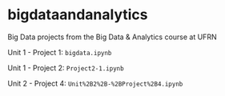 # bigdataandanalytics
Big Data projects from the Big Data &amp; Analytics course at UFRN

Unit 1 - Project 1:
`bigdata.ipynb`

Unit 1 - Project 2:
`Project2-1.ipynb`

Unit 2 - Project 4:
`Unit%2B2%2B-%2BProject%2B4.ipynb`
